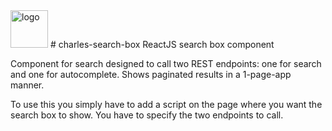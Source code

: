 <img alt="logo" src="http://www.amihaiemil.com/images/logo_mic_js.PNG" width="60" height="60"/>
# charles-search-box
ReactJS search box component

Component for search designed to call two REST endpoints: one for search and one for autocomplete.
Shows paginated results in a 1-page-app manner.

To use this you simply have to add a script on the page where you want the search box to show. You have to specify the two endpoints to call.
